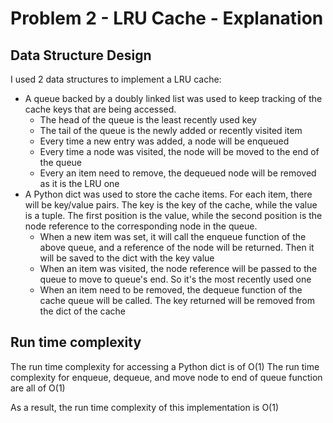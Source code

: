 # Problem 2 - LRU Cache - Explanation

## Data Structure Design
I used 2 data structures to implement a LRU cache:
+ A queue backed by a doubly linked list was used to keep tracking of the cache keys that are being accessed.
  - The head of the queue is the least recently used key
  - The tail of the queue is the newly added or recently visited item
  - Every time a new entry was added, a node will be enqueued
  - Every time a node was visited, the node will be moved to the end of the queue
  - Every an item need to remove, the dequeued node will be removed as it is the LRU one
+ A Python dict was used to store the cache items. For each item, there will be key/value pairs. The key is the key of the cache, while the value is a tuple. The first position is the value, while the second position is the node reference to the corresponding node in the queue.
  - When a new item was set, it will call the enqueue function of the above queue, and a reference of the node will be returned. Then it will be saved to the dict with the key value
  - When an item was visited, the node reference will be passed to the queue to move to queue's end. So it's the most recently used one
  - When an item need to be removed, the dequeue function of the cache queue will be called. The key returned will be removed from the dict of the cache

## Run time complexity
The run time complexity for accessing a Python dict is of O(1)
The run time complexity for enqueue, dequeue, and move node to end of queue function are all of O(1)

As a result, the run time complexity of this implementation is O(1)
